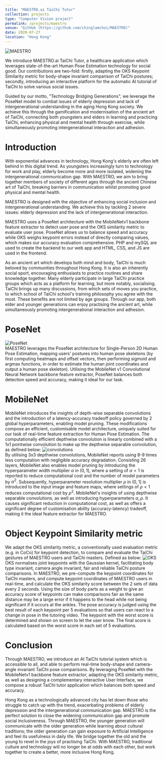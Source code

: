 ```yaml
---
title: "MAESTRO.ai TaiChi Tutor"
collection: projects
type: "Computer Vision project"
permalink: /projects/maestro
venue: "GitHub (https://github.com/chinglamchoi/MAESTRO)"
date: 2020-07-27
location: "Hong Kong"
---
```

![MAESTRO](https://chinglamchoi.github.io/cchoi/files/maestro.PNG) 

We introduce MAESTRO.ai TaiChi Tutor, a healthcare application which leverages state-of-the-art Human Pose Estimation technology for social good. Our contributions are two-fold: firstly, adapting the OKS Keypoint Similarity metric for body-shape invariant comparison of TaiChi postures; secondly, introducing an interactive platform for the automatic AI tutorial of TaiChi to solve various social issues.
  
Guided by our motto, "Technology Bridging Generations", we leverage the PoseNet model to combat issues of elderly depression and lack of intergenerational understanding in the aging Hong Kong society. We achieve this through the gamification and modernisation of the ancient art of TaiChi, connecting both youngsters and elders in learning and practicing TaiChi, enhancing physical and mental health through exercise, while simultaneously promoting intergenerational interaction and adhesion. 

Introduction
======
With exponential advances in technology, Hong Kong's elderly are often left behind in this digital trend. As youngsters increasingly turn to technology for work and play, elderly become more and more isolated, widening the intergenerational communication gap. With MAESTRO, we aim to bring together members of society of different ages through the ancient Chinese art of TaiChi, breaking barriers in communication whilst promoting good physical and mental health.
  
MAESTRO is designed with the objective of enhancing social inclusion and intergenerational understanding. We achieve this by tackling 2 severe issues: elderly depression and the lack of intergenerational interaction.
  
MAESTRO uses a PoseNet architecture with the MobileNetv1 backbone feature extractor to detect user pose and the OKS similarity metric to evaluate user pose. PoseNet allows us to balance speed and accuracy while OKS weighs keypoint errors instead of directly comparing values, which makes our accuracy evaluation comprehensive. PHP and mySQL are used to create the backend to our web app and HTML, CSS, and JS are used in the frontend.
  
As an ancient art which develops both mind and body, TaiChi is much beloved by communities throughout Hong Kong. It is also an inherently social sport, encouraging enthusiasts to practice routines and share knowledge together. Many elderly participate in large TaiChi practice groups which acts as a platform for learning, but more notably, socialising. TaiChi brings up many discussions, from which sets of moves you practice, to which school of TaiChi school's training philosophy you agree with the most. These benefits are not limited by age groups. Through our app, both elder and younger generations can enjoy practising the ancient art, while simultaneously promoting intergenerational interaction and adhesion. 

PoseNet
======
![PoseNet](https://chinglamchoi.github.io/cchoi/files/posenet.png)  
MAESTRO leverages the PoseNet architecture for Single-Person 2D Human Pose Estimation, mapping users' postures into human pose skeletons (by first computing heatmaps and offset vectors, then performing sigmoid and argmax functions, in order to estimate the human joint coordinates and output a human pose skeleton). Utilising the MobileNet v1 Convolutional Neural Network backbone feature extractor, PoseNet balances both detection speed and accuracy, making it ideal for our task. 

MobileNet
======
MobileNet introduces the insights of depth-wise separable convolutions and the introduction of a latency-accuracy tradeoff policy governed by 2 global hyperparameters, enabling model pruning. These modifications compose an efficient, customisable model architecture, uniquely suited for our task of real-time feature extraction for Human Pose Estimation. The computationally efficient depthwise convolution is linearly combined with a 1x1 pointwise convolution to make up the depthwise separable convolution, as defined below:
![convolutions](https://chinglamchoi.github.io/cchoi/files/convolutions.png)  
By utilising 3x3 depthwise convolutions, MobileNet reports using 8-9 times less computation with negligible accuracy degradation. Consisting 26 layers, MobileNet also enables model pruning by introducing the hyperparameter width multiplier $\alpha$ in $(0,1]$, where a setting of $\alpha < 1$ is reported to reduce computational cost and the number of model parameters by $\alpha^2$. Subsequently, hyperparameter resolution multiplier $\rho$ in $(0,1]$ is introduced to the input image and feature maps, where settings of $\rho < 1$ reduces computational cost by $\rho^2$. MobileNet's insights of using depthwise separable convolutions, as well as introducing hyperparameters $\alpha, \rho$. It causes significant reduction in computational cost, as well as offers a significant degree of customisation ability (accuracy-latency) tradeoff, making it the ideal feature extractor for MAESTRO.
  
Object Keypoint Similarity metric  
======
We adapt the OKS similarity metric, a conventionally used evaluation metric (e.g. in CoCo) for keypoint detection, to compare and evaluate the TaiChi gestures of MAESTRO users and TaiChi masters. Defined as below:
![OKS](https://chinglamchoi.github.io/cchoi/files/oks.png)  
OKS normalises joint keypoints with the Gaussian kernel, facilitating body type invariant, camera angle invariant, fair and reliable TaiChi posture comparisons. In MAESTRO, we pre-compute the keypoint coordinates for TaiChi masters, and compute keypoint coordinates of MAESTRO users in real-time, and calculate the OKS similarity score between the 2 sets of data every 2 seconds. Using the size of body parts as a weight to give an accuracy score of keypoints can make comparisons fair as the same distance may be a large error if it happens to the head while not being significant if it occurs at the ankles. The pose accuracy is judged using the best result of each keypoint per 5 evaluations so that users can react to a change in pose in the tutoring video. The keypoint with the worst score is determined and shown on screen to let the user know. The final score is calculated based on the worst score in each set of 5 evaluations.
  
Conclusion
======
Through MAESTRO, we introduce an AI TaiChi tutorial system which is accessible to all, and able to perform real-time body-shape and camera-angle invariant TaiChi pose comparisons. By leveraging PoseNet with the MobileNetv1 backbone feature extractor, adapting the OKS similarity metric, as well as designing a complementary interactive User Interface, we compose a robust TaiChi tutor application which balances both speed and accuracy.
  
Hong Kong as a technologically advanced city has let down those who struggle to catch up with the trend, exacerbating problems of elderly depression and the intergenerational communication gap. MAESTRO is the perfect solution to close the widening communication gap and promote social inclusiveness. Through MAESTRO, the younger generation will communicate with the older generation while learning about cultural traditions; the older generation can gain exposure to Artificial Intelligence and feel its usefulness in daily life. We bridge together the old and the young to revel in the joys of practising TaiChi. With MAESTRO, traditional culture and technology will no longer be at odds with each other, but work together to create a better, more inclusive Hong Kong.

